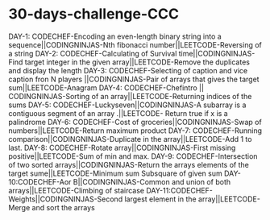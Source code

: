 # 30-days-challenge-CCC
DAY-1: CODECHEF-Encoding an even-length binary string into a sequence||CODINGNINJAS-Nth fibonacci number||LEETCODE-Reversing of a string
DAY-2: CODECHEF-Calculating of Survival time||CODINGNINJAS-Find target integer in the given array||LEETCODE-Remove the duplicates and display the length
DAY-3: CODECHEF-Selecting of caption and vice caption fron N players ||CODINGNINJAS-Pair of arrays that gives the target sum||LEETCODE-Anagram
DAY-4: CODECHEF-Chefintro || CODINGNINJAS-Sorting of an array||LEETCODE-Returning indices of the sums
DAY-5: CODECHEF-Luckyseven||CODINGNINJAS-A subarray is a contiguous segment of an array .||LEETCODE- Return true if x is a 
palindrome
DAY-6: CODECHEF-Cost of groceries||CODINGNINJAS-Swap of numbers||LEETCODE-Return maximum product
DAY-7: CODECHEF-Running comparison||CODINGNINJAS-Duplicate in the array||LEETCODE-Add 1 to last.
DAY-8: CODECHEF-Rotate array||CODINGNINJAS-First missing positive||LEETCODE-Sum of min and max.
DAY-9: CODECHEF-Intersection of two sorted arrays||CODINGNINJAS-Return the arrays elements of the target sume||LEETCODE-Minimum sum Subsquare of given sum
DAY-10:CODECHEF-Aor B||CODINGNINJAS-Common and union of both arrays||LEETCODE-Climbing of staircase
DAY-11:CODECHEF-Weights||CODINGNINJAS-Second largest element in the array||LEETCODE-Merge and sort the arrays
